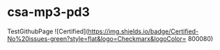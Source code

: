 # csa-mp3-pd3
TestGithubPage
![Certified](https://img.shields.io/badge/Certified-No%20issues-green?style=flat&logo=Checkmarx&logoColor= 800080)
